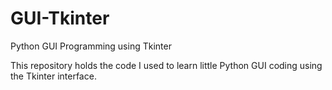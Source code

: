 # GUI-Tkinter
Python GUI Programming using Tkinter

This repository holds the code I used to learn little Python GUI coding using the Tkinter interface.

